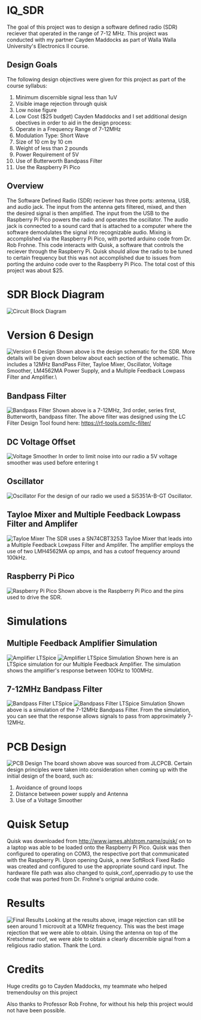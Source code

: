 # IQ_SDR
The goal of this project was to design a software defined radio (SDR) reciever that operated in the range of 7-12 MHz. This project was conducted with my partner Cayden Maddocks as part of Walla Walla University's Electronics II course.
## Design Goals
The following design objectives were given for this project as part of the course syllabus:
1. Minimum discernible signal less than 1uV
2. Visible image rejection through quisk
3. Low noise figure
4. Low Cost ($25 budget)
Cayden Maddocks and I set additional design obectives in order to aid in the design process:
1. Operate in a Frequency Range of 7-12MHz
2. Modulation Type: Short Wave
3. Size of 10 cm by 10 cm
4. Weight of less than 2 pounds
5. Power Requirement of 5V
6. Use of Butterworth Bandpass Filter
7. Use the Raspberry Pi Pico
## Overview
The Software Defined Radio (SDR) reciever has three ports: antenna, USB, and audio jack. The input from the antenna gets filtered, mixed, and then the desired signal is then amplified. The input from the USB to the Raspberry Pi Pico powers the radio and operates the oscillator. The audio jack is connected to a sound card that is attached to a computer where the software demodulates the signal into recognizable audio. Mixing is accomplished via the Raspberry Pi Pico, with ported arduino code from Dr. Rob Frohne. This code interacts with Quisk, a software that controls the reciever through the Raspberry Pi. Quisk should allow the radio to be tuned to certain frequency but this was not accomplished due to issues from porting the arduino code over to the Raspberry Pi Pico. The total cost of this project was about $25.
# SDR Block Diagram
![Circuit Block Diagram](/images/Diagrams/SDRRecieverBlockDiagram.png)
# Version 6 Design
![Version 6 Design](/images/Schematics/SDRRecieverSchematic.png)
Shown above is the design schematic for the SDR. More details will be given down below about each section of the schematic. This includes a 12MHz BandPass Filter, Tayloe Mixer, Oscillator, Voltage Smoother, LM4562MA Power Supply, and a Multiple Feedback Lowpass Filter and Amplifier.\
## Bandpass Filter
![Bandpass Filter](/images/Schematics/SDR_BandPass_Filter.png)
Shown above is a 7-12MHz, 3rd order, series first, Butterworth, bandpass filter. The above filter was designed using the LC Filter Design Tool found here: https://rf-tools.com/lc-filter/
## DC Voltage Offset
![Voltage Smoother](/images/Schematics/SDR_Voltage_Smoother.png)
In order to limit noise into our radio a 5V voltage smoother was used before entering t
## Oscillator
![Oscillator](/images/Schematics/SDR_Oscillator.png)
For the design of our radio we used a Si5351A-B-GT Oscillator.
## Tayloe Mixer and Multiple Feedback Lowpass Filter and Amplifer
![Tayloe Mixer](/images/Schematics/SDR_TayloeMixer.png)
The SDR uses a SN74CBT3253 Tayloe Mixer that leads into a Multiple Feedback Lowpass Filter and Amplifer. The amplifier employs the use of two LMH4562MA op amps, and has a cutoof frequency around 100kHz.
## Raspberry Pi Pico
![Raspberry Pi Pico](/images/Schematics/SDR_Raspberry.png)
Shown above is the Raspberry Pi Pico and the pins used to drive the SDR.
# Simulations
## Multiple Feedback Amplifier Simulation
![Amplifier LTSpice](/images/Schematics/MultipleFeedbackAmplifier.png)
![Amplifier LTSpice Simulation](/images/Schematics/MultipleFeedbackAmplifierSimulation.png)
Shown here is an LTSpice simulation for our Multiple Feedback Amplifier. The simulation shows the amplifier's response between 100Hz to 100MHz.
## 7-12MHz Bandpass Filter
![Bandpass Filter LTSpice](/images/Schematics/BandPassFilterLTSpice.png)
![Bandpass Filter LTSpice Simulation](/images/Schematics/BandPassSimulations.png)
Shown above is a simulation of the 7-12MHz Bandpass Filter. From the simulation, you can see that the response allows signals to pass from approximately 7-12MHz.
# PCB Design
![PCB Design](/images/Schematics/PCB_Design.png)
The board shown above was sourced from JLCPCB. Certain design principles were taken into consideration when coming up with the initial design of the board, such as:
1. Avoidance of ground loops
2. Distance between power supply and Antenna
3. Use of a Voltage Smoother
# Quisk Setup
Quisk was downloaded from http://www.james.ahlstrom.name/quisk/ on to a laptop was able to be loaded onto the Raspberry Pi Pico. Quisk was then configured to operating on COM3, the respective port that communicated with the Raspberry Pi. Upon opening Quisk, a new SoftRock Fixed Radio was created and configured to use the appropriate sound card input. The hardware file path was also changed to quisk_conf_openradio.py to use the code that was ported from Dr. Frohne's orignial arduino code.
# Results
![Final Results](/images/Schematics/resultshighlighted)
Looking at the results above, image rejection can still be seen around 1 microvolt at a 10MHz frequency. This was the best image rejection that we were able to obtain. Using the antenna on top of the Kretschmar roof, we were able to obtain a clearly discernible signal from a religious radio station. Thank the Lord. 
# Credits
Huge credits go to Cayden Maddocks, my teammate who helped tremendoulsy on this project

Also thanks to Professor Rob Frohne, for without his help this project would not have been possible. 





